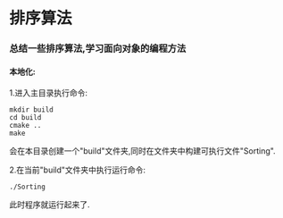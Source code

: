 # 排序算法

### 总结一些排序算法,学习面向对象的编程方法

#### 本地化:

1.进入主目录执行命令:

```
mkdir build
cd build
cmake ..
make
```

会在本目录创建一个"build"文件夹,同时在文件夹中构建可执行文件"Sorting".

2.在当前"build"文件夹中执行运行命令:

```
./Sorting
```

此时程序就运行起来了.
